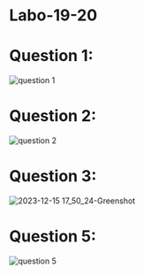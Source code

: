 # Labo-19-20

# Question 1:
![question 1](https://github.com/BoJsp/Labo-19-20/assets/127385671/a0b2654b-0f49-45ee-9c5f-25f48965ea9a)


# Question 2:
![question 2](https://github.com/BoJsp/Labo-19-20/assets/127385671/73982f9f-f938-4c24-b23a-940cd91eec6f)


# Question 3:
![2023-12-15 17_50_24-Greenshot](https://github.com/BoJsp/Labo-19-20/assets/127385671/5f6aa117-fde7-47ba-848d-ff9f0955049e)


# Question 5:
![question 5](https://github.com/BoJsp/Labo-19-20/assets/127385671/934b03de-0f14-4979-9bfd-dd723b724f18)

